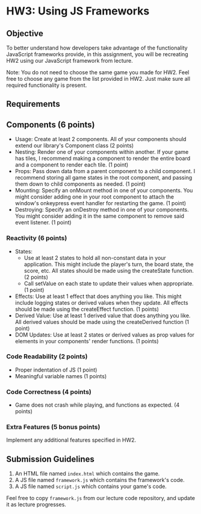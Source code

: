 # HW3: Using JS Frameworks

## Objective
To better understand how developers take advantage of the functionality JavaScript frameworks provide, in this assignment, you will be recreating HW2 using our JavaScript framework from lecture.

Note: You do not need to choose the same game you made for HW2. Feel free to choose any game from the list provided in HW2. Just make sure all required functionality is present.

## Requirements

## Components (6 points)
- Usage: Create at least 2 components. All of your components should extend our library's Component class (2 points)
- Nesting: Render one of your components within another. If your game has tiles, I recommend making a component to render the entire board and a component to render each tile. (1 point)
- Props: Pass down data from a parent component to a child component. I recommend storing all game states in the root component, and passing them down to child components as needed. (1 point)
- Mounting: Specify an onMount method in one of your components. You might consider adding one in your root component to attach the window's onkeypress event handler for restarting the game. (1 point)
- Destroying: Specify an onDestroy method in one of your components. You might consider adding it in the same component to remove said event listener. (1 point)

### Reactivity (6 points)
- States:
    - Use at least 2 states to hold all non-constant data in your application. This might include the player's turn, the board state, the score, etc. All states should be made using the createState function. (2 points)
    - Call setValue on each state to update their values when appropriate. (1 point)
- Effects: Use at least 1 effect that does anything you like. This might include logging states or derived values when they update. All effects should be made using the createEffect function. (1 points)
- Derived Value: Use at least 1 derived value that does anything you like. All derived values should be made using the createDerived function (1 point)
- DOM Updates: Use at least 2 states or derived values as prop values for elements in your components' render functions. (1 points)

### Code Readability (2 points)
- Proper indentation of JS (1 point)
- Meaningful variable names (1 points)

### Code Correctness (4 points)
- Game does not crash while playing, and functions as expected. (4 points)

### Extra Features (5 bonus points)
Implement any additional features specified in HW2.

## Submission Guidelines

1. An HTML file named `index.html` which contains the game.
2. A JS file named `framework.js` which contains the framework's code.
3. A JS file named `script.js` which contains your game's code.

Feel free to copy `framework.js` from our lecture code repository, and update it as lecture progresses.

